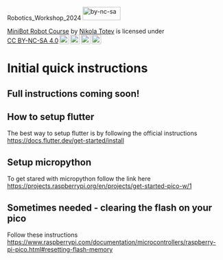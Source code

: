 Robotics_Workshop_2024
<img src="https://mirrors.creativecommons.org/presskit/buttons/88x31/png/by-nc-sa.eu.png" width="88" height="31" alt="by-nc-sa"/>


<p xmlns:cc="http://creativecommons.org/ns#" xmlns:dct="http://purl.org/dc/terms/"><a property="dct:title" rel="cc:attributionURL" href="https://github.com/NikolaTotev/Robotics_Workshop_2024">MiniBot Robot Course</a> by <a rel="cc:attributionURL dct:creator" property="cc:attributionName" href="https://github.com/NikolaTotev">Nikola Totev</a> is licensed under <a href="https://creativecommons.org/licenses/by-nc-sa/4.0/?ref=chooser-v1" target="_blank" rel="license noopener noreferrer" style="display:inline-block;">CC BY-NC-SA 4.0<img style="height:22px!important;margin-left:3px;vertical-align:text-bottom;" src="https://mirrors.creativecommons.org/presskit/icons/cc.svg?ref=chooser-v1" alt=""><img style="height:22px!important;margin-left:3px;vertical-align:text-bottom;" src="https://mirrors.creativecommons.org/presskit/icons/by.svg?ref=chooser-v1" alt=""><img style="height:22px!important;margin-left:3px;vertical-align:text-bottom;" src="https://mirrors.creativecommons.org/presskit/icons/nc.svg?ref=chooser-v1" alt=""><img style="height:22px!important;margin-left:3px;vertical-align:text-bottom;" src="https://mirrors.creativecommons.org/presskit/icons/sa.svg?ref=chooser-v1" alt=""></a></p>

# Initial quick instructions

## Full instructions coming soon!

## How to setup flutter
The best way to setup flutter is by following the official instructions https://docs.flutter.dev/get-started/install

## Setup micropython
To get stared with micropython follow the link here https://projects.raspberrypi.org/en/projects/get-started-pico-w/1

## Sometimes needed - clearing the flash on your pico
Follow these instructions
https://www.raspberrypi.com/documentation/microcontrollers/raspberry-pi-pico.html#resetting-flash-memory


